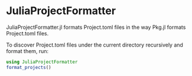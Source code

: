 # JuliaProjectFormatter

JuliaProjectFormatter.jl formats Project.toml files in the way Pkg.jl formats Project.toml
files.

To discover Project.toml files under the current directory recursively and format them, run:

```julia
using JuliaProjectFormatter
format_projects()
```
